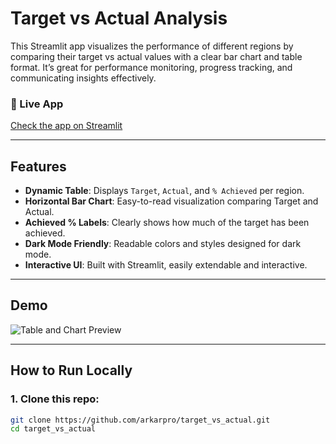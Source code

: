 # Target vs Actual Analysis

This Streamlit app visualizes the performance of different regions by comparing their target vs actual values with a clear bar chart and table format. It’s great for performance monitoring, progress tracking, and communicating insights effectively.

### 🔗 Live App
[Check the app on Streamlit](https://targetvsactual-arkarpro.streamlit.app/)

---

## Features

- **Dynamic Table**: Displays `Target`, `Actual`, and `% Achieved` per region.
- **Horizontal Bar Chart**: Easy-to-read visualization comparing Target and Actual.
- **Achieved % Labels**: Clearly shows how much of the target has been achieved.
- **Dark Mode Friendly**: Readable colors and styles designed for dark mode.
- **Interactive UI**: Built with Streamlit, easily extendable and interactive.

---

## Demo

![Table and Chart Preview](https://github.com/arkarpro/target_vs_actual/blob/main/preview.jpeg)

---

## How to Run Locally

### 1. Clone this repo:
```bash
git clone https://github.com/arkarpro/target_vs_actual.git
cd target_vs_actual
